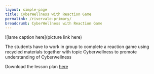 ```yaml
---
layout: simple-page
title: CyberWellness with Reaction Game
permalink: /rivervale-primary/
breadcrumb: CyberWellness with Reaction Game
---
```


![lame caption here](picture link here)

The students have to work in group to complete a reaction game using recycled materials together with topic Cyberwellness to promote understanding of Cyberwellness

Download the lesson plan [here](/files/lesson-plans/primary-schools/computer-studies/Rivervale-Primary-CyberWellness-With-Reaction-Game.docx)

